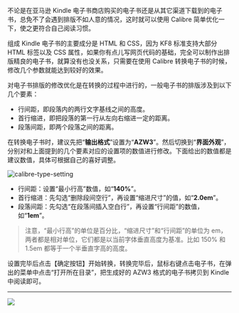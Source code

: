 不论是在亚马逊 Kindle 电子书商店购买的电子书还是从其它渠道下载到的电子书，总免不了会遇到排版不如人意的情况，这时就可以使用 Calibre 简单优化一下，使之更符合自己阅读习惯。

组成 Kindle 电子书的主要成分是 HTML 和 CSS，因为 KF8 标准支持大部分 HTML 标签以及 CSS 属性，如果你有点儿写网页代码的基础，完全可以制作出排版精良的电子书，就算没有也没关系，只需要在使用 Calibre 转换电子书的时候，修改几个参数就能达到较好的效果。

对电子书排版的修改优化是在转换的过程中进行的，一般电子书的排版涉及到以下几个要素：

- 行间距，即段落内的两行文字基线之间的高度。
- 首行缩进，即把段落的第一行从左向右缩进一定的距离。
- 段落间距，即两个段落之间的距离。

在转换电子书时，建议先把“**输出格式**”设置为“**AZW3**”。然后切换到“**界面外观**”，分别对和上面提到的几个要素对应的设置项的数值进行修改。下面给出的数值都是建议数值，具体可根据自己的喜好调整。

![calibre-type-setting](https://github.com/user-attachments/assets/c7e6f75a-4a02-4ae1-9451-792fca33b601)

- 行间距：设置“最小行高”数值，如“**140%**”。
- 首行缩进：先勾选“删除段间空行”，再设置“缩进尺寸”的值，如“**2.0em**”。
- 段落间距：先勾选“在段落间插入空白行”，再设置“行间距”的数值，如“**1em**”。

> 注意，“最小行高”的单位是百分比，“缩进尺寸”和“行间距”的单位为 em，两者都是相对单位，它们都是以当前字体垂直高度为基准。比如 150% 和 1.5em 都等于一个半垂直字高的高度。

设置完毕后点击【确定按钮】开始转换，转换完毕后，鼠标右键点击电子书，在弹出的菜单中点击“打开所在目录”，把生成好的 AZW3 格式的电子书拷贝到 Kindle 中阅读即可。

---

![](https://img.shields.io/badge/书伴-bookfere.com-00b86c)